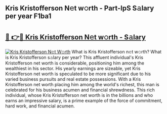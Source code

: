 ## Kris Kristofferson N𝚎t w𝚘rth - Part-lpS S𝚊lary per year F1ba1

# <h2><a href="http://gc33y58.nevu.top/?p=Kris+Kristofferson">🔗 👉🔴 Kris Kristofferson N𝚎t w𝚘rth - S𝚊lary</a></h2>

[![Kris Kristofferson N𝚎t W𝚘rth](https://i.imgur.com/Oavwk0R.jpeg)](http://gc33y58.nevu.top/?p=Kris+Kristofferson)
What is Kris Kristofferson n𝚎t w𝚘rth? What is Kris Kristofferson s𝚊lary per year?
This affluent individual's Kris Kristofferson net worth is considerable, positioning him among the wealthiest in his sector. His yearly earnings are sizeable, yet Kris Kristofferson net worth is speculated to be more significant due to his varied business pursuits and real estate possessions. With a Kris Kristofferson net worth placing him among the world's richest, this man is celebrated for his business acumen and financial shrewdness. This rich individual, whose Kris Kristofferson net worth is in the billions and who earns an impressive salary, is a prime example of the force of commitment, hard work, and financial acumen.
